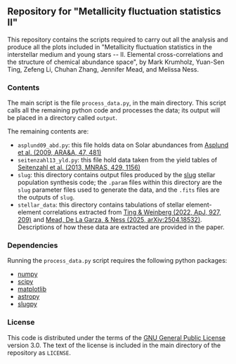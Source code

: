 ## Repository for "Metallicity fluctuation statistics II" ##

This repository contains the scripts required to carry out all the analysis and produce all the plots included in "Metallicity fluctuation statistics in the interstellar medium and young stars -- II. Elemental cross-correlations and the structure of chemical abundance space", by Mark Krumholz, Yuan-Sen Ting, Zefeng Li, Chuhan Zhang, Jennifer Mead, and Melissa Ness.

### Contents ###

The main script is the file `process_data.py`, in the main directory. This script calls all the remaining python code and processes the data; its output will be placed in a directory called `output`.

The remaining contents are:

* `asplund09_abd.py`: this file holds data on Solar abundances from [Asplund et al. (2009, ARA&A, 47, 481)](http://adsabs.harvard.edu/abs/2009ARA%26A..47..481A)
* `seitenzahl13_yld.py`: this file hold data taken from the yield tables of [Seitenzahl et al. (2013, MNRAS, 429, 1156)](https://ui.adsabs.harvard.edu/abs/2013MNRAS.429.1156S)
* `slug`: this directory contains output files produced by the [slug](https://bitbucket.org/krumholz/slug2) stellar population synthesis code; the `.param` files within this directory are the `slug` parameter files used to generate the data, and the `.fits` files are the outputs of `slug`.
* `stellar_data`: this directory contains tabulations of stellar element-element correlations extracted from [Ting & Weinberg (2022, ApJ, 927, 209)](https://ui.adsabs.harvard.edu/abs/2022ApJ...927..209T) and [Mead, De La Garza, & Ness (2025, arXiv:2504.18532)](https://ui.adsabs.harvard.edu/abs/2025arXiv250418532M). Descriptions of how these data are extracted are provided in the paper.

### Dependencies ###

Running the `process_data.py` script requires the following python packages:

* [numpy](https://numpy.org/)
* [scipy](https://scipy.org/)
* [matplotlib](https://matplotlib.org/)
* [astropy](https://www.astropy.org/) 
* [slugpy](https://bitbucket.org/krumholz/slug)

### License ###

This code is distributed under the terms of the [GNU General Public License](http://www.gnu.org/copyleft/gpl.html) version 3.0. The text of the license is included in the main directory of the repository as `LICENSE`.
